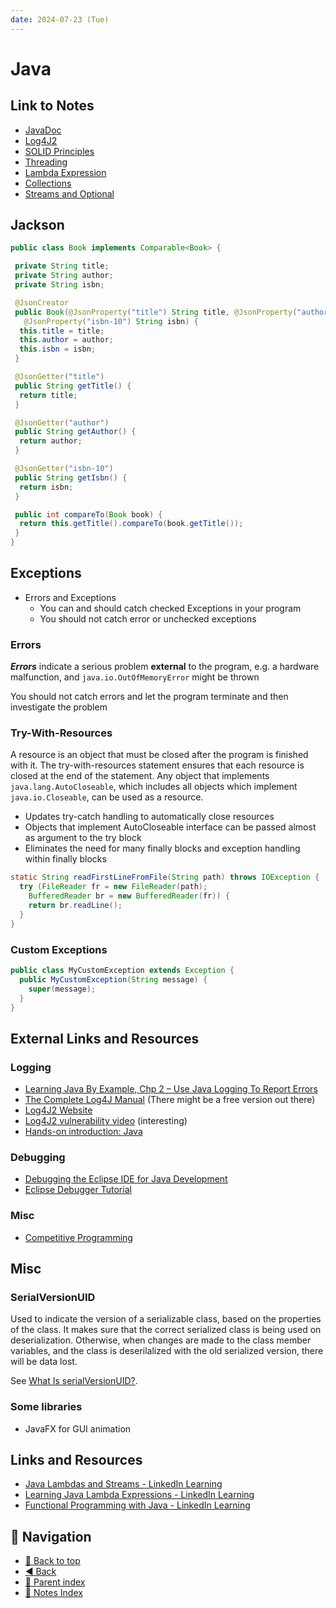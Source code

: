 ```yaml
---
date: 2024-07-23 (Tue)
---
```


# Java

## Link to Notes

- [JavaDoc](javadoc.md)
- [Log4J2](log4j2.md)
- [SOLID Principles](solid.md)
- [Threading](threading.md)
- [Lambda Expression](lambda-expression.md)
- [Collections](collections.md)
- [Streams and Optional](streams-and-optional.md)

## Jackson

```java
public class Book implements Comparable<Book> {

 private String title;
 private String author;
 private String isbn;

 @JsonCreator
 public Book(@JsonProperty("title") String title, @JsonProperty("author") String author,
   @JsonProperty("isbn-10") String isbn) {
  this.title = title;
  this.author = author;
  this.isbn = isbn;
 }

 @JsonGetter("title")
 public String getTitle() {
  return title;
 }

 @JsonGetter("author")
 public String getAuthor() {
  return author;
 }

 @JsonGetter("isbn-10")
 public String getIsbn() {
  return isbn;
 }

 public int compareTo(Book book) {
  return this.getTitle().compareTo(book.getTitle());
 }
}
```

## Exceptions

- Errors and Exceptions
  - You can and should catch checked Exceptions in your program
  - You should not catch error or unchecked exceptions

### Errors

**_Errors_** indicate a serious problem **external** to the program, e.g. a
hardware malfunction, and `java.io.OutOfMemoryError` might be thrown

You should not catch errors and let the program terminate and then investigate
the problem

### Try-With-Resources

A resource is an object that must be closed after the program is finished with
it. The try-with-resources statement ensures that each resource is closed at the
end of the statement. Any object that implements `java.lang.AutoCloseable`,
which includes all objects which implement `java.io.Closeable`, can be used as a
resource.

- Updates try-catch handling to automatically close resources
- Objects that implement AutoCloseable interface can be passed almost as
  argument to the try block
- Eliminates the need for many finally blocks and exception handling within
  finally blocks

```java
static String readFirstLineFromFile(String path) throws IOException {
  try (FileReader fr = new FileReader(path);
    BufferedReader br = new BufferedReader(fr)) {
    return br.readLine();
  }
}
```

### Custom Exceptions

```java
public class MyCustomException extends Exception {
  public MyCustomException(String message) {
    super(message);
  }
}
```

## External Links and Resources

### Logging

- [Learning Java By Example, Chp 2 – Use Java Logging To Report Errors](https://www.linkedin.com/learning/learning-java-by-example/use-java-logging-to-report-errors)
- [The Complete Log4J Manual](https://www.amazon.com/Complete-Log4j-Manual-Ceki-Gulcu/dp/2970036908)
  (There might be a free version out there)
- [Log4J2 Website](https://logging.apache.org/log4j/2.x/index.html)
- [Log4J2 vulnerability video](https://youtu.be/uyq8yxWO1ls) (interesting)
- [Hands-on introduction: Java](https://www.linkedin.com/learning/hands-on-introduction-java)

### Debugging

- [Debugging the Eclipse IDE for Java Development](https://www.eclipse.org/community/eclipse_newsletter/2017/june/article1.php)
- [Eclipse Debugger Tutorial](https://help.eclipse.org/latest/index.jsp?topic=%2Forg.eclipse.ocl.doc%2Fhelp%2FDebuggerTutorial.html)

### Misc

- [Competitive Programming](https://cses.fi/book/book.pdf)

## Misc

### SerialVersionUID

Used to indicate the version of a serializable class, based on the properties of
the class. It makes sure that the correct serialized class is being used on
deserialization. Otherwise, when changes are made to the class member variables,
and the class is deserilalized with the old serialized version, there will be
data lost.

See
[What Is serialVersionUID?](https://dzone.com/articles/what-is-serialversionuid).

### Some libraries

- JavaFX for GUI animation

## Links and Resources

- [Java Lambdas and Streams - LinkedIn Learning](https://www.linkedin.com/learning/java-lambdas-and-streams/java-lambdas-and-streams)
- [Learning Java Lambda Expressions - LinkedIn Learning](https://www.linkedin.com/learning/learning-java-lambda-expressions)
- [Functional Programming with Java - LinkedIn Learning](https://www.linkedin.com/learning/functional-programming-with-java/functional-programming-a-new-way-to-organize-code)

## 🧭 Navigation

- [🔼 Back to top](#index)
- [◀️ Back](../../index.md)
- [🔖 Parent index](../../index.md)
- [📑 Notes Index](../../index.md)
